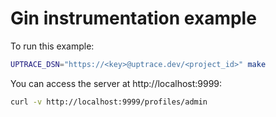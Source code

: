 # Gin instrumentation example

To run this example:

```bash
UPTRACE_DSN="https://<key>@uptrace.dev/<project_id>" make
```

You can access the server at http://localhost:9999:

```bash
curl -v http://localhost:9999/profiles/admin
```
